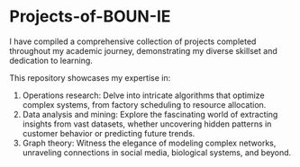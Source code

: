 # Projects-of-BOUN-IE
I have compiled a comprehensive collection of projects completed throughout my academic journey, demonstrating my diverse skillset and dedication to learning.

This repository showcases my expertise in:

1) Operations research: Delve into intricate algorithms that optimize complex systems, from factory scheduling to resource allocation.
2) Data analysis and mining: Explore the fascinating world of extracting insights from vast datasets, whether uncovering hidden patterns in customer behavior or predicting future trends.
3) Graph theory: Witness the elegance of modeling complex networks, unraveling connections in social media, biological systems, and beyond.
